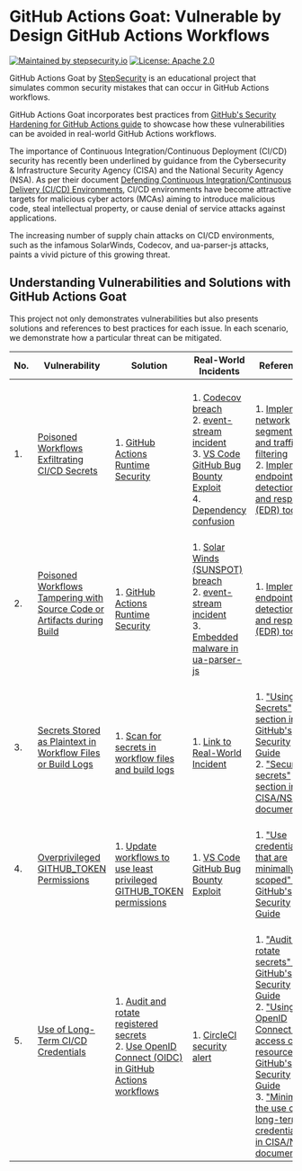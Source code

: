# GitHub Actions Goat: Vulnerable by Design GitHub Actions Workflows

[![Maintained by stepsecurity.io](https://img.shields.io/badge/maintained%20by-stepsecurity.io-blueviolet)](https://stepsecurity.io/?utm_source=github&utm_medium=organic_oss&utm_campaign=harden-runner)
[![License: Apache 2.0](https://img.shields.io/badge/License-Apache%202.0-blue.svg)](https://raw.githubusercontent.com/step-security/harden-runner/main/LICENSE)

GitHub Actions Goat by [StepSecurity](stepsecurity.io) is an educational project that simulates common security mistakes that can occur in GitHub Actions workflows.

GitHub Actions Goat incorporates best practices from [GitHub's Security Hardening for GitHub Actions guide](https://docs.github.com/en/actions/security-guides/security-hardening-for-github-actions) to showcase how these vulnerabilities can be avoided in real-world GitHub Actions workflows.

The importance of Continuous Integration/Continuous Deployment (CI/CD) security has recently been underlined by guidance from the Cybersecurity & Infrastructure Security Agency (CISA) and the National Security Agency (NSA). As per their document [Defending Continuous Integration/Continuous Delivery (CI/CD) Environments](https://media.defense.gov/2023/Jun/28/2003249466/-1/-1/0/CSI_DEFENDING_CI_CD_ENVIRONMENTS.PDF), CI/CD environments have become attractive targets for malicious cyber actors (MCAs) aiming to introduce malicious code, steal intellectual property, or cause denial of service attacks against applications.

The increasing number of supply chain attacks on CI/CD environments, such as the infamous SolarWinds, Codecov, and ua-parser-js attacks, paints a vivid picture of this growing threat.

## Understanding Vulnerabilities and Solutions with GitHub Actions Goat

This project not only demonstrates vulnerabilities but also presents solutions and references to best practices for each issue. In each scenario, we demonstrate how a particular threat can be mitigated.

| No. | Vulnerability | Solution | Real-World Incidents | References |
| --- | ------------- | -------- | -------------------- | ---------- |
| 1. | [Poisoned Workflows Exfiltrating CI/CD Secrets](#) | <br/>1. [GitHub Actions Runtime Security](#) | <br/>1. [Codecov breach](https://about.codecov.io/security-update/) <br/>2. [event-stream incident](https://blog.npmjs.org/post/180565383195/details-about-the-event-stream-incident.html) <br/>3. [VS Code GitHub Bug Bounty Exploit](https://www.bleepingcomputer.com/news/security/heres-how-a-researcher-broke-into-microsoft-vs-codes-github/) <br/>4. [Dependency confusion](https://medium.com/@alex.birsan/dependency-confusion-4a5d60fec610) | <br/>1. [Implement network segmentation and traffic filtering](https://media.defense.gov/2023/Jun/28/2003249466/-1/-1/0/CSI_DEFENDING_CI_CD_ENVIRONMENTS.PDF) <br/>2. [Implement endpoint detection and response (EDR) tools](https://media.defense.gov/2023/Jun/28/2003249466/-1/-1/0/CSI_DEFENDING_CI_CD_ENVIRONMENTS.PDF) |
| 2. | [Poisoned Workflows Tampering with Source Code or Artifacts during Build](#) | <br/>1. [GitHub Actions Runtime Security](#) | <br/>1. [Solar Winds (SUNSPOT) breach](http://crowdstrike.com/blog/sunspot-malware-technical-analysis/) <br/>2. [event-stream incident](https://blog.npmjs.org/post/180565383195/details-about-the-event-stream-incident.html) <br/>3. [Embedded malware in ua-parser-js](https://github.com/advisories/GHSA-pjwm-rvh2-c87w) | <br/>1. [Implement endpoint detection and response (EDR) tools](https://media.defense.gov/2023/Jun/28/2003249466/-1/-1/0/CSI_DEFENDING_CI_CD_ENVIRONMENTS.PDF) |
| 3. | [Secrets Stored as Plaintext in Workflow Files or Build Logs](#) | <br/>1. [Scan for secrets in workflow files and build logs](#) | <br/>1. [Link to Real-World Incident](#) | <br/>1. ["Using Secrets" section in GitHub's Security Guide](https://docs.github.com/en/actions/security-guides/security-hardening-for-github-actions#using-secrets) <br/>2. ["Secure secrets" section in CISA/NSA document](https://media.defense.gov/2023/Jun/28/2003249466/-1/-1/0/CSI_DEFENDING_CI_CD_ENVIRONMENTS.PDF) |
| 4. | [Overprivileged GITHUB_TOKEN Permissions](#) | <br/>1. [Update workflows to use least privileged GITHUB_TOKEN permissions](#) | <br/>1. [VS Code GitHub Bug Bounty Exploit](https://www.bleepingcomputer.com/news/security/heres-how-a-researcher-broke-into-microsoft-vs-codes-github/) | <br/>1. ["Use credentials that are minimally scoped" in GitHub's Security Guide](https://docs.github.com/en/actions/security-guides/security-hardening-for-github-actions#using-secrets) |
| 5. | [Use of Long-Term CI/CD Credentials](#) | <br/>1. [Audit and rotate registered secrets](#) <br/>2. [Use OpenID Connect (OIDC) in GitHub Actions workflows](#) | <br/>1. [CircleCI security alert](https://circleci.com/blog/january-4-2023-security-alert/) | <br/>1. ["Audit and rotate secrets" in GitHub's Security Guide](https://docs.github.com/en/actions/security-guides/security-hardening-for-github-actions#using-secrets) <br/>2. ["Using OpenID Connect to access cloud resources" in GitHub's Security Guide](https://docs.github.com/en/actions/security-guides/security-hardening-for-github-actions#using-openid-connect-to-access-cloud-resources) <br/>3. ["Minimize the use of long-term credentials" in CISA/NSA document](https://media.defense.gov/2023/Jun/28/2003249466/-1/-1/0/CSI_DEFENDING_CI_CD_ENVIRONMENTS.PDF) |
